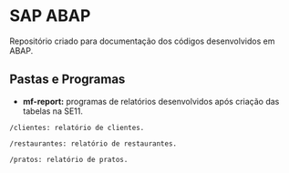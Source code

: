 
# SAP ABAP

Repositório criado para documentação dos códigos desenvolvidos em ABAP.



## Pastas e Programas

- **mf-report:** programas de relatórios desenvolvidos após criação das tabelas na SE11.
~~~
/clientes: relatório de clientes.
~~~
~~~
/restaurantes: relatório de restaurantes.
~~~
~~~
/pratos: relatório de pratos.
~~~